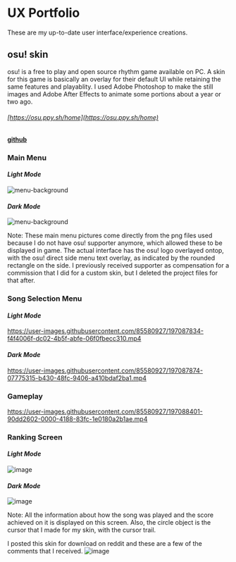 # **UX Portfolio**
These are my up-to-date user interface/experience creations.

## **osu! skin**
osu! is a free to play and open source rhythm game available on PC. A skin for this game is basically an overlay for their default UI while retaining the same features and playablity. I used Adobe Photoshop to make the still images and Adobe After Effects to animate some portions about a year or two ago.
###### [https://osu.ppy.sh/home](https://osu.ppy.sh/home)
**[github](https://github.com/ppy/osu)**

### **Main Menu**
#### *Light Mode*
![menu-background](https://user-images.githubusercontent.com/85580927/197084173-091f7fff-c2aa-4e21-b37e-d370191007d1.jpg)

#### *Dark Mode*
![menu-background](https://user-images.githubusercontent.com/85580927/197084108-22ea0f60-02c5-4a88-a6ae-de792f39882a.jpg)

Note: These main menu pictures come directly from the png files used because I do not have osu! supporter anymore, which allowed these to be displayed in game. The actual interface has the osu! logo overlayed ontop, with the osu! direct side menu text overlay, as indicated by the rounded rectangle on the side. I previously received supporter as compensation for a commission that I did for a custom skin, but I deleted the project files for that after.

### **Song Selection Menu**
#### *Light Mode*
https://user-images.githubusercontent.com/85580927/197087834-f4f4006f-dc02-4b5f-abfe-06f0fbecc310.mp4
#### *Dark Mode*
https://user-images.githubusercontent.com/85580927/197087874-07775315-b430-48fc-9406-a410bdaf2ba1.mp4

### **Gameplay**
https://user-images.githubusercontent.com/85580927/197088401-90dd2602-0000-4188-83fc-1e0180a2b1ae.mp4

### **Ranking Screen**
#### *Light Mode*
![image](https://user-images.githubusercontent.com/85580927/197088965-a8e8ed15-13a8-4a21-8897-4829711c36ff.png)

#### *Dark Mode*
![image](https://user-images.githubusercontent.com/85580927/197088745-9d0f3aa1-1154-4ec6-829f-26f14a3d39c9.png)

Note: All the information about how the song was played and the score achieved on it is displayed on this screen. Also, the circle object is the cursor that I made for my skin, with the cursor trail.

I posted this skin for download on reddit and these are a few of the comments that I received.
![image](https://user-images.githubusercontent.com/85580927/197089466-4d9ab400-5eff-4321-8e01-ec192c25ff91.png)
